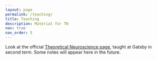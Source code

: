 ```yaml
---
layout: page
permalink: /teaching/
title: Teaching
description: Material for TN
nav: true
nav_order: 5
---
```


Look at the official [Theoretical Neuroscience page](https://www.gatsby.ucl.ac.uk/teaching/courses/tn1-2025/index.html), taught at Gatsby in second term. Some notes will appear here in the future. 